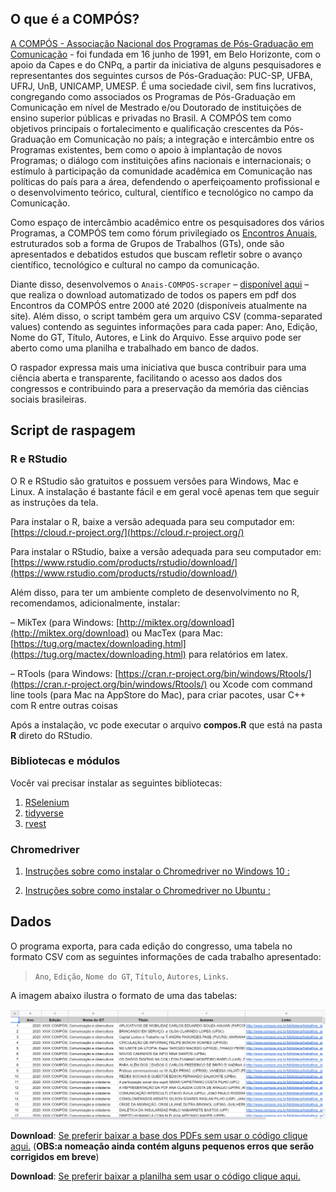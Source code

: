 ## O que é a COMPÓS?

[A COMPÓS - Associação Nacional dos Programas de Pós-Graduação em Comunicação](https://www.compos.org.br/a_compos.php) - foi fundada em 16 junho de 1991, em Belo Horizonte, com o apoio da Capes e do CNPq, a partir da iniciativa de alguns pesquisadores e representantes dos seguintes cursos de Pós-Graduação: PUC-SP, UFBA, UFRJ, UnB, UNICAMP, UMESP. É uma sociedade civil, sem fins lucrativos, congregando como associados os Programas de Pós-Graduação em Comunicação em nível de Mestrado e/ou Doutorado de instituições de ensino superior públicas e privadas no Brasil. A COMPÓS tem como objetivos principais o fortalecimento e qualificação crescentes da Pós-Graduação em Comunicação no país; a integração e intercâmbio entre os Programas existentes, bem como o apoio à implantação de novos Programas; o diálogo com instituições afins nacionais e internacionais; o estímulo à participação da comunidade acadêmica em Comunicação nas políticas do país para a área, defendendo o aperfeiçoamento profissional e o desenvolvimento teórico, cultural, científico e tecnológico no campo da Comunicação.

Como espaço de intercâmbio acadêmico entre os pesquisadores dos vários Programas, a COMPÓS tem como fórum privilegiado os [Encontros Anuais](https://www.compos.org.br/encontros_anuais.php), estruturados sob a forma de Grupos de Trabalhos (GTs), onde são apresentados e debatidos estudos que buscam refletir sobre o avanço científico, tecnológico e cultural no campo da comunicação.

Diante disso, desenvolvemos o `Anais-COMPOS-scraper` – [disponível aqui](https://github.com/LABHDUFBA/Anais-COMPOS-scraper) – que realiza o download automatizado de todos os papers em pdf dos Encontros da COMPÓS entre 2000 até 2020 (disponíveis atualmente na site). Além disso, o script também gera um arquivo CSV (comma-separated values) contendo as seguintes informações para cada paper: Ano, Edição, Nome do GT, Título, Autores, e Link do Arquivo. Esse arquivo pode ser aberto como uma planilha e trabalhado em banco de dados.

O raspador expressa mais uma iniciativa que busca contribuir para uma ciência aberta e transparente, facilitando o acesso aos dados dos congressos e contribuindo para a preservação da memória das ciências sociais brasileiras.


## Script de raspagem

### R e RStudio

O R e RStudio são gratuitos e possuem versões para Windows, Mac e Linux. A instalação é bastante fácil e em geral você apenas tem que seguir as instruções da tela.

Para instalar o R, baixe a versão adequada para seu computador em: [https://cloud.r-project.org/](https://cloud.r-project.org/)

Para instalar o RStudio, baixe a versão adequada para seu computador em: [https://www.rstudio.com/products/rstudio/download/](https://www.rstudio.com/products/rstudio/download/)

Além disso, para ter um ambiente completo de desenvolvimento no R, recomendamos, adicionalmente, instalar:

– MikTex (para Windows:  [http://miktex.org/download](http://miktex.org/download) ou MacTex (para Mac:  [https://tug.org/mactex/downloading.html](https://tug.org/mactex/downloading.html) para relatórios em latex.

– RTools (para Windows: [https://cran.r-project.org/bin/windows/Rtools/](https://cran.r-project.org/bin/windows/Rtools/) ou Xcode com command line tools (para Mac na AppStore do Mac), para criar pacotes, usar C++ com R entre outras  coisas

Após a instalação, vc pode executar o arquivo **compos.R** que está na pasta **R** direto do RStudio.


### Bibliotecas e módulos

Vocêr vai precisar instalar as seguintes bibliotecas: 

1. [RSelenium](https://cran.r-project.org/web/packages/RSelenium/RSelenium.pdf)
2. [tidyverse](https://www.tidyverse.org/)
3. [rvest](https://cran.r-project.org/web/packages/rvest/rvest.pdf)

### Chromedriver

1. [Instruções sobre como instalar o Chromedriver no Windows 10 :](https://www.youtube.com/watch?v=dz59GsdvUF8) 

2. [Instruções sobre como instalar o Chromedriver no Ubuntu :](https://medium.com/@marco.conviccao/configurando-o-chromedriver-no-ubuntu-7baaf2be7c68)


## Dados

O programa exporta, para cada edição do congresso, uma tabela no formato CSV com as seguintes informações de cada trabalho apresentado:

> `Ano`, `Edição`, `Nome do GT`, `Título`, `Autores`, `Links`.  

A imagem abaixo ilustra o formato de uma das tabelas:

![](img/csv.png)

**Download**: [Se preferir baixar a base dos PDFs sem usar o código clique aqui.](https://filesender.rnp.br/?s=download&token=ae3e90f6-c8db-497f-a3e0-73958c634997)
(**OBS:a nomeação ainda contém alguns pequenos erros que serão corrigidos em breve**)

**Download**: [Se preferir baixar a planilha sem usar o código clique aqui.](https://docs.google.com/spreadsheets/d/1VXlCD9rak-ut3_5p6UFyzOfuSgpbBcl9KDHrXe53q-0/edit?usp=sharing)